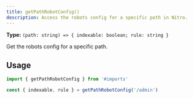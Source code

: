 ```yaml
---
title: getPathRobotConfig()
description: Access the robots config for a specific path in Nitro.
---
```


**Type:** `(path: string) => { indexable: boolean; rule: string }`

Get the robots config for a specific path.

## Usage

```ts
import { getPathRobotConfig } from '#imports'

const { indexable, rule } = getPathRobotConfig('/admin')
```
